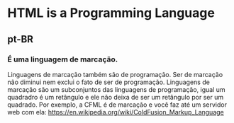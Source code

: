 # HTML is a Programming Language

## pt-BR
### É uma linguagem de marcação.
Linguagens de marcação também são de programação. Ser de marcação não diminui nem exclui o fato de ser de programação.
Linguagens de marcação são um subconjuntos das linguagens de programação, igual um quadradro é um retângulo e ele não deixa de ser um retângulo por ser um quadrado.
Por exemplo, a CFML é de marcação e você faz até um servidor web com ela: https://en.wikipedia.org/wiki/ColdFusion_Markup_Language
